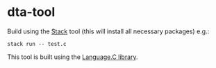 # dta-tool

Build using the [Stack](https://docs.haskellstack.org/en/stable/README/) tool (this will install all necessary packages) e.g.:

    stack run -- test.c
  
This tool is built using the [Language.C library](https://www.stackage.org/lts-13.13/package/language-c-0.8.2).
